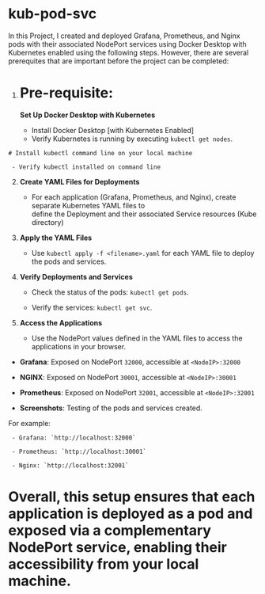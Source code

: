 # kub-pod-svc


In this Project, I created and deployed Grafana, Prometheus, and Nginx pods with their associated NodePort services using Docker Desktop with Kubernetes enabled using the following steps. However, there are several prerequites that are important before the project can be completed:


1.   # Pre-requisite:

     **Set Up Docker Desktop with Kubernetes**

     - Install Docker Desktop [with Kubernetes Enabled]
     - Verify Kubernetes is running by executing `kubectl get nodes`.

    # Install kubectl command line on your local machine

     - Verify kubectl installed on command line 

2. **Create YAML Files for Deployments**

   - For each application (Grafana, Prometheus, and Nginx), create separate Kubernetes YAML files to   
     define the Deployment and their associated Service resources (Kube directory)

3. **Apply the YAML Files**

   - Use `kubectl apply -f <filename>.yaml` for each YAML file to deploy the pods and services.

4. **Verify Deployments and Services**

   - Check the status of the pods: `kubectl get pods`.

   - Verify the services: `kubectl get svc`.

5. **Access the Applications**

   - Use the NodePort values defined in the YAML files to access the applications in your browser. 

- **Grafana**: Exposed on NodePort `32000`, accessible at `<NodeIP>:32000`

- **NGINX**: Exposed on NodePort `30001`, accessible at `<NodeIP>:30001`

- **Prometheus**: Exposed on NodePort `32001`, accessible at `<NodeIP>:32001`

- **Screenshots**: Testing of the pods and services created. 

For example: 

     - Grafana: `http://localhost:32000`

     - Prometheus: `http://localhost:30001`
     
     - Nginx: `http://localhost:32001`    


#  Overall, this setup ensures that each application is deployed as a pod and exposed via a complementary NodePort service, enabling their accessibility from your local machine.












